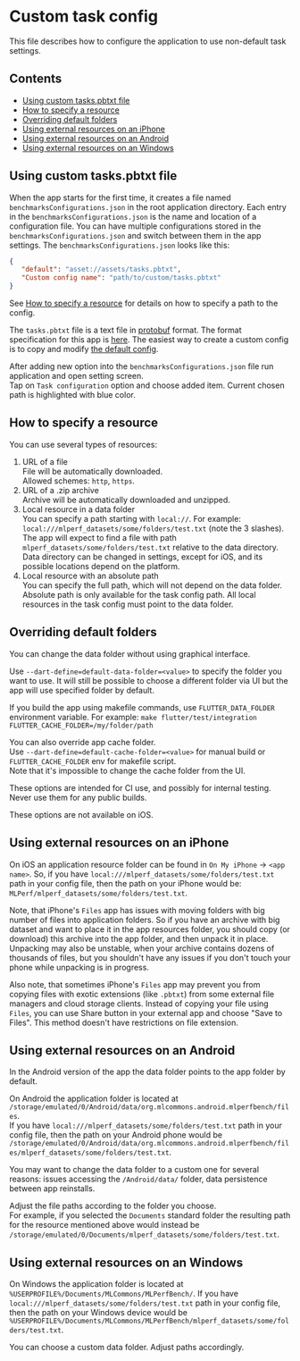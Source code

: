 # Custom task config

This file describes how to configure the application to use non-default task settings.

## Contents

* [Using custom tasks.pbtxt file](#using-custom-taskspbtxt-file)
* [How to specify a resource](#how-to-specify-a-resource)
* [Overriding default folders](#overriding-default-folders)
* [Using external resources on an iPhone](#using-external-resources-on-an-iphone)
* [Using external resources on an Android](#using-external-resources-on-an-android)
* [Using external resources on an Windows](#using-external-resources-on-an-windows)

## Using custom tasks.pbtxt file

When the app starts for the first time, it creates a file named `benchmarksConfigurations.json`
in the root application directory.
Each entry in the `benchmarksConfigurations.json` is the name and location of a configuration file.
You can have multiple configurations stored in the `benchmarksConfigurations.json` and switch
between them in the app settings.
The `benchmarksConfigurations.json` looks like this:

```json
{
   "default": "asset://assets/tasks.pbtxt",
   "Custom config name": "path/to/custom/tasks.pbtxt"
}
```

See [How to specify a resource](#how-to-specify-a-resource) for details on how to specify a path to the config.

The `tasks.pbtxt` file is a text file in [protobuf](https://developers.google.com/protocol-buffers) format.
The format specification for this app is [here](../flutter/cpp/proto/mlperf_task.proto).
The easiest way to create a custom config is to copy and modify [the default config](../flutter/assets/tasks.pbtxt).

After adding new option into the `benchmarksConfigurations.json` file
run application and open setting screen.  
Tap on `Task configuration` option
and choose added item. Current chosen path is highlighted with blue color.

## How to specify a resource

You can use several types of resources:

1. URL of a file  
File will be automatically downloaded.  
Allowed schemes: `http`, `https`.
2. URL of a .zip archive  
Archive will be automatically downloaded and unzipped.
3. Local resource in a data folder  
You can specify a path starting with `local://`. For example: `local:///mlperf_datasets/some/folders/test.txt` (note the 3 slashes).  
The app will expect to find a file with path `mlperf_datasets/some/folders/test.txt` relative to the data directory.  
Data directory can be changed in settings, except for iOS, and its possible locations depend on the platform.
4. Local resource with an absolute path  
You can specify the full path, which will not depend on the data folder.  
Absolute path is only available for the task config path. All local resources in the task config must point to the data folder.

## Overriding default folders

You can change the data folder without using graphical interface.

Use `--dart-define=default-data-folder=<value>` to specify the folder you want to use.
It will still be possible to choose a different folder via UI but the app will use specified folder by default.

If you build the app using makefile commands, use `FLUTTER_DATA_FOLDER` environment variable. For example: `make flutter/test/integration FLUTTER_CACHE_FOLDER=/my/folder/path`

You can also override app cache folder.  
Use `--dart-define=default-cache-folder=<value>` for manual build or `FLUTTER_CACHE_FOLDER` env for makefile script.  
Note that it's impossible to change the cache folder from the UI.

These options are intended for CI use, and possibly for internal testing.
Never use them for any public builds.

These options are not available on iOS.

## Using external resources on an iPhone

On iOS an application resource folder can be found in `On My iPhone` -> `<app name>`.
So, if you have `local:///mlperf_datasets/some/folders/test.txt` path in your config file,
then the path on your iPhone would be: `MLPerf/mlperf_datasets/some/folders/test.txt`.

Note, that iPhone's `Files` app has issues with moving folders with big number of files into application folders.
So if you have an archive with big dataset and want to place it in the app resources folder,
you should copy (or download) this archive into the app folder, and then unpack it in place.
Unpacking may also be unstable, when your archive contains dozens of thousands of files,
but you shouldn't have any issues if you don't touch your phone while unpacking is in progress.

Also note, that sometimes iPhone's `Files` app may prevent you from copying files with exotic extensions (like `.pbtxt`)
from some external file managers and cloud storage clients.
Instead of copying your file using `Files`, you can use Share button in your external app and choose "Save to Files".
This method doesn't have restrictions on file extension.

## Using external resources on an Android

In the Android version of the app the data folder points to the app folder by default.

On Android the application folder is located at
`/storage/emulated/0/Android/data/org.mlcommons.android.mlperfbench/files`.  
If you have `local:///mlperf_datasets/some/folders/test.txt` path in your config file,
then the path on your Android phone would be
`/storage/emulated/0/Android/data/org.mlcommons.android.mlperfbench/files/mlperf_datasets/some/folders/test.txt`.

You may want to change the data folder to a custom one for several reasons:
issues accessing the `/Android/data/` folder,
data persistence between app reinstalls.

Adjust the file paths according to the folder you choose.  
For example, if you selected the `Documents` standard folder
the resulting path for the resource mentioned above would instead be
`/storage/emulated/0/Documents/mlperf_datasets/some/folders/test.txt`.

## Using external resources on an Windows

On Windows the application folder is located at `%USERPROFILE%/Documents/MLCommons/MLPerfBench/`.
If you have `local:///mlperf_datasets/some/folders/test.txt` path in your config file,
then the path on your Windows device would be
`%USERPROFILE%/Documents/MLCommons/MLPerfBench/mlperf_datasets/some/folders/test.txt`.

You can choose a custom data folder. Adjust paths accordingly.
